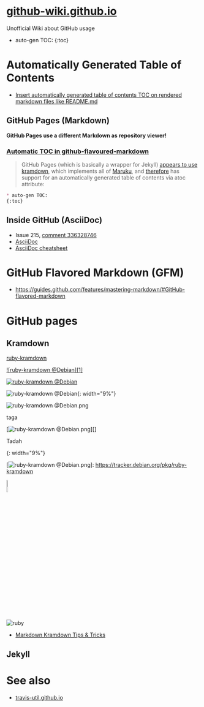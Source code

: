 # [github-wiki.github.io](https://github-wiki.github.io/)
Unofficial Wiki about GitHub usage
* auto-gen TOC:
{:toc}

# Automatically Generated Table of Contents
* [Insert automatically generated table of contents TOC on rendered markdown files like README.md](https://github.com/isaacs/github/issues/215)

## GitHub Pages (Markdown)
**GitHub Pages use a different Markdown as repository viewer!**

### [Automatic TOC in github-flavoured-markdown](https://stackoverflow.com/questions/9721944/automatic-toc-in-github-flavoured-markdown)
>GitHub Pages (which is basically a wrapper for Jekyll) [appears to use][] [kramdown][], which implements all of [Maruku][], and [therefore] has support for an automatically generated table of contents via atoc attribute:

[appears to use]: https://github.com/jekyll/jekyll/blob/master/lib/jekyll.rb#L29 "jekyll/jekyll"
[kramdown]: https://kramdown.gettalong.org/parser/kramdown.html
[Maruku]: https://github.com/bhollis/maruku/blob/master/docs/markdown_syntax.md "bhollis/maruku"
[therefore]: https://github.com/bhollis/maruku/blob/master/docs/math.md "See source code for this page"
```md
* auto-gen TOC:
{:toc}
```

## Inside GitHub (AsciiDoc)
* Issue 215, [comment 336328746](https://github.com/isaacs/github/issues/215#issuecomment-336328746)
* [AsciiDoc](https://en.wikipedia.org/wiki/AsciiDoc "Wikipedia")
* [AsciiDoc cheatsheet](http://powerman.name/doc/asciidoc)

# GitHub Flavored Markdown (GFM)
* https://guides.github.com/features/mastering-markdown/#GitHub-flavored-markdown

# GitHub pages

## Kramdown
[ruby-kramdown](https://tracker.debian.org/pkg/ruby-kramdown)

[![ruby-kramdown @Debian][1]](https://tracker.debian.org/pkg/ruby-kramdown)

[![ruby-kramdown @Debian](https://qa.debian.org/cgi-bin/popcon-png?packages=ruby-kramdown&show_installed=on&date_fmt=%25Y)](https://tracker.debian.org/pkg/ruby-kramdown)

![ruby-kramdown @Debian](https://qa.debian.org/cgi-bin/popcon-png?packages=ruby-kramdown&show_installed=on&date_fmt=%25Y){: width="9%"}

![ruby-kramdown @Debian.png][]

taga

[![ruby-kramdown @Debian.png][]][]

Tadah

[ruby-kramdown @Debian.png]: https://qa.debian.org/cgi-bin/popcon-png?packages=ruby-kramdown&show_installed=on&date_fmt=%25Y
{: width="9%"}

[![ruby-kramdown @Debian.png][]]: https://tracker.debian.org/pkg/ruby-kramdown

<img src="https://qa.debian.org/cgi-bin/popcon-png?packages=ruby-kramdown&show_installed=on&date_fmt=%25Y" width="9%">

![ruby][2]

[2]: <img src="https://qa.debian.org/cgi-bin/popcon-png?packages=ruby-kramdown&show_installed=on&date_fmt=%25Y" width="9%">

* [Markdown Kramdown Tips & Tricks](https://about.gitlab.com/2016/07/19/markdown-kramdown-tips-and-tricks/)


## Jekyll

# See also
* [travis-util.github.io](https://travis-util.github.io/)

